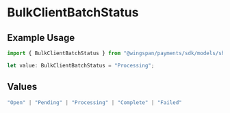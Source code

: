 # BulkClientBatchStatus

## Example Usage

```typescript
import { BulkClientBatchStatus } from "@wingspan/payments/sdk/models/shared";

let value: BulkClientBatchStatus = "Processing";
```

## Values

```typescript
"Open" | "Pending" | "Processing" | "Complete" | "Failed"
```